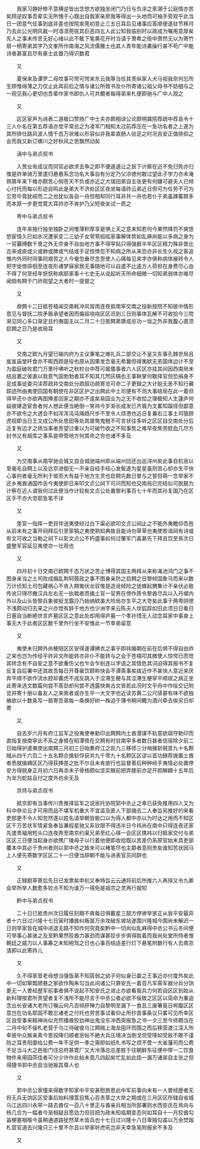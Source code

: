 <!-- { "loadSidebar": true } -->
　　我家习静好修不意横逆皆出念想方欲独坐闭门乃日与负涂之豕溷于公庭情亦苦矣顾逆奴事吾辈实无所愧于心既出自我家亲房我等得出一头地而可袖手旁观乎此当日一团意气任事到底非差也按院来莞初意止三五日耳后见诸事应答顺便遂驻节移月乃去此公光明风裁一时凛凛莞拔其巨恶四五人此公知我临别时以政成为嘱用意厚矣先人之事未传苦无好心绪以此不敢下笔黄花开时当请于萧希之衙中萧然无以为寄竹扇一柄寄弟其字乃文峯所作南海之风流儒雅士也其人青年能诗畵操行甚不苟广中能诗者甚富且尽有豪士此畨乃得识数君

　　又

　　夏保来及谭罗二母坟事可愕可愕来东云我等当任其责纵家人犬马视我奈何忘所生顾惟绵薄之力仅止此耳前后之情与诸公所致书及仆所寄诸公祖父母书不妨细与之一观见我心更切也吾辈作家书即仇人可共覩者每得弟来札便即驰与广中人观之

　　又

　　区区宦声为进表二道极口赞扬广中士夫亦颇相谅公论颇明龚院荐疏中荐县令十三人仆名在第五荐语亦觉平常总之为凌军门相知太过前荐压在一急功名者之上遂为其所排仕路风波人情千态万状难以形容似非我辈直肠人驻足之时况吉安正值排抑之会而我又新订螺川之好秋风之思飘然动矣

　　滇中与弟贞叔书

　　入贺业有成议而同官必欲求去争之即不便遂退让之辰下计察在近不免归免亦归惟是祚单骑万里遣归悬悬系念功名大事自有分定乃父凉徳何敢过望此子学力亦未淹熟第年来下帷亦颇苦心倘苍天不负或亦近之大瑞田弟自主张更有何嫌可避夫人已倾心付托而每以形迹自鸣此是弟大不济处区区夜坐每语祚云弟近日但可为任劳不可为忘劳毕竟犹岐而二之也犹似各自一舟但相幇同行耳非共一舟也若仆于弟虽踈畧颇多而本原一步更觉寛大耳祚亦不肯护乃父短夜坐试一质之

　　粤中与弟贞叔书

　　连年来独行独坐独卧之间惟薄积厚享是惧上天之意未知若何今果然降罚不爽悠悠宦情久已如氷况遭家变二三幼子女茕茕呱呱家事解体势如乱麻尚能以多病之身为一官覊缚数千里之外无奈身不自由地方事不得寜贴只得强捱半年区区精力殊非昔比迩来或痰或火或肺或脾或气结或手足惊悸忽不知病之所从来恐亦非长生久视之客追惟内外同时同事同艰苦之人今奄忽垂尽念至使人心痛每见来字亦俱称病体展转令人把字徙倚徘徊至连夜形诸梦寐家居无事随地可以自遣不比逺方人荷担在身费尽心血不得了何至经年恹恹称病耶家事十七史无从说起听天所命细微一切知弟弱体亦难尽闻倘有闗于门祚观望之大者时一提督之

　　又

　　庾闗十二日抵苍梧闻交南耗冲风冐雨连夜抵南寜交南之役新按院不知彼中情形意见与督抚二院矛盾承望者因而煽摇哓哓区区迟到三日则事体瓦解不可收拾今三院渐见同心多口渐定且约夷国主以二月二十日抵闗苐隳成忌功一垣之外非我腹心直须启闗之日乃是收局耳

　　又

　　交南之欵九月望已输内府为主议秉笔之难礼兵二部交让不皇又东事孔棘世局且岌岌庙堂旰食亦不暇西顾是役也原从因果发念毫无希冀但得夷欵无恙国体边计不至为盈庭破败君门万里吁咈听之秋杪台中荐可属倭事者六人区区亦挂其间因西南局未结且置之彼直以我意气固勃勃者耳不知其兀然灰槁也王事鞅掌何敢择官但恐捐身不足成事徒委沟渎荐疏并交南处分疏叙功疏寄览可命二子更録之大计脱无恙不知行藏踪迹所由夷使回国有朝使在非区区护之出闗此中土司便有不测大事结局在此一着但得早还仆亦欲再图捧差回家之期亦不逺矣易园业为之无不收拾之理极知人生蘧庐何益彼建造宦舍者何人想此便当絶倒一笑祎今岁渐长成发已齐眉为文畧知蹊径但鄙意亦不欲令之大透会不如浑浑沌沌绳趋尺步不至令人烦懑也近日复兼右江事土司狼顾虎视即当日王文成公所处思田等处其桀骜鬼魊不可言状往多听之区区自交南处分后近复有边才之扬当事者责望过重以为可破竹收之不知事势之难早夜焦劳腔血几尽方封书又有刼库之事系是带管地方何其命之穷也诸不多及

　　又

　　为交南事从南寜驰会城又自会城驰端州即从端州回还出巡浔州矣此事自机宻以至毫毛自闗上以及达京进御无一不亲自经手经心发鬓遂为星星虽则苦心却亦生平快心事何者毫无所利于彼而大有益于地方生灵也启闗先数日曽与之誓但萌一念举家不还乡夷酋通国咋舌今夷使即日来叩文贞公祠下可问而知也交南局已完结似可脱屣为计察在近人谓我何过此便当作计较矣文贞公处置黎利事百七十年而其孙复国乃在区区手不亦大竒耶急笔不详

　　又

　　差官一指挥一吏目伴送夷使经过白下渠必欲叩文贞公祠止之不能外夷瞻仰吾邑从前未有之事开祠拜后引至家犒之夷使熟知典故且能诗勿草草也夷使若谒祠有诗或有文可收之当勒之祠下以彰文贞公不朽盛事如何过肇军门喜甚先下拜且饮至焉次日盛整军容延见夷使亦一壮观也

　　又

　　四月初十日交南已欵闗千态万状之苦止博得其国主两拜从来称渑池鸿门之事不图身亲当之土司败成煽乱荆轲聂政之事不图身亲防之启闗之日黎倾国象马而来以数万计侦知土司包藏祸心不肯入闗匍伏龙驭惟是造讹倾险之徒蜂起猬集计不亲伏必致传讹只得尽撤汉兵左右无一执戟者而擒土官一官男在傍作质令黎酋尽兵以入丹墀内外以及山头皆黎兵象彼挺戈露刅乃始纳欵虽大险局亦生平之大竒矣此事于两粤阴徳不浅颇动归去来之兴亦觉有辞于地方也少洲字来云陈夫人坟狐踪如旧此须日日看日日塞自当断絶世言庐墓区区之意此处却用得庐墓一个孝孙惜无人动念耳家中事身上事无大于此者区区数千里外行坐不安惟此一节幸弟留意

　　又

　　夷使未归闗外尚梗阻区区安得遂谭拂衣之事乎即祎婚期在前在后俱不得自由祚之来也岂为传经乎祚非文所能转亦非仆不能转与之会于苍梧叩其微使人惊愕已而觉其转念有不自安之意不欲重伤父也乍会乍别连以字语之其情危其词迫得其报书不复反复自后署中还其故吾每日开尊豪饮颇称快会不谭斋事矣祓近作不甚快人意近来厌弃平顺不欲作流水腔却畵虎不成反跳入于涩滞生梗与其涩滞生梗寜平顺祓之病正坐此寄来选文数篇何尝不髙劲却何尝不透露快爽古文皆若此况时文乎舟中作绥交记附览并寄十册以备友人之来索者或亦生平一大文字也近读苏黄二公尺牍甚有味不欲独飨欲以十数条写一扇寄吾弟每一条换好树一株迫于簿书稍间輙为酒兴牵去俟另日却寄

　　又

　　自去岁六月有府江监军之役夷使奉勅印出闗闗内土酋潜谋不轨意欲刼夺勅印而直指复按南寜此不系之身倐在昭潭倐在交闗有时驻南寜多者数日甚者信宿除夕前二日始得护遣夷使出南闗三月初三日始奏府江之凯凢三移师三分哨擒斩贼首九十名颗贼从四千六百二十五名颗合擒斩俘获共九千零九十名颗区区谬以首功録荐拨置土酋者悉就擒縳区区乃得获捧差之批不尔且未肯放行也监督善后种种经手夷情必处置停安方得脱身正月初六日再添末子骨格颇似坚实眼前把弄膝前亦足开颜解頥十五年后为龙为蛇姑且付之度外也余无及

　　京师与弟贞叔书

　　抵京即有当事传川贵推择监军之说宻托协院郭中丞止之幸已获免推用四人又为科中叅论云才可用而品不堪军机重大不宜滥及匪人下部摘去二人奉旨另推好的来看吏部更不令人知忽然遂以姓名请举朝皆极口以为得人都中亦以为时达之用而不知区区千万苦状军情紧急奉旨兼程星驰又系钦限不得违半日今祎尚在南中只得连夜还家先遣贵福用短头口连夜奔至南京约渠兄弟至红心驿一会区区携祎以归抵家交付与弟区区三日便当起身亦欲携广陵母子以行着他便即收拾既以苦差仍系原官始末具吏部覆本中其必于贵州者则以郭中丞之故未可以楮笔尽也主爵者意则羙矣谁知苦状因马上人便先寄数字区区二十一日便当辞朝不能与进表官员同辞也

　　又

　　正録题草寄后先日已发票矣申刻又奉特旨云云通将前后所推六人再择又令九卿会举所举人数愈多钦点不知为谁万一得免是祖宗之灵再行报知

　　黔中与弟贞叔书

　　二十日已抵贵州次日履任刻期不爽每日俱戴星三鼓方停骖举家正从皆平安最异者十六日过兴隆十七日寅时播酋纠叛苗万余攻破东坡站遂围兴隆城今围尚未解迟一日则举家皆在城中进退无路不知作何究竟矣黔中一切尚似乱麻得中丞公书云冬间便可举事心甚骇之及至黔果然狡酋力甚劲而谋甚狡步步俱得胜着而我尚处堂所恃者惟朝廷之威力以人事筹之未知税驾之日也心事百结适差行灯下悬笔附数行有人去南京请即以此寄祚儿

　　又

　　久不得家音老母想当强饭苐不知孱弱之幼子何似身已委之王事近亦付度外矣此中一切如箪瓢陋巷之家欲作陶朱勾当此间诸公只靠安氏一着百凡军需军器分兵分饷更无一人曽经歴军前事者俱不说起不知安氏之进止亦欲看我兵力何若自区区到始从新料理按君所责望者复不浅所不能尽言于中丞公者必欲不佞致之区区以简命为重追念出长安诸大老所订嘱云何凡百倾肝殚力自黎明至漏下一食且三废箸竟日枵腹区区意岂在功名耶固不敢忘诸老之付托也劳苦事试看仰止所抄首事条议只畧可见所幸区区自受事来精神尚似充然播酋狡劲神出鬼没东冲西突报急之书一夕三至今师期当在二月中旬不佞札老营于乌江待破彼乌江闗贼上海龙囤环而围之而后移营渡江深入所幸彼中众叛亲离今思投降归顺者宻帖不絶大兵压境决当倒戈但受降如受敌不敢不谨防之耳贵阳廪给公费一年不足供一季之需即如纸札书写之烦不啻一大省藩司而公费不足当斗大之邑衙门住总府甚寛厂又大冷落总总差胜于往朝鲜东征便中带一二饮食物件来用园茶佳者可分少许作此帖未竟凡四起矣忙乱如此挂一漏万诸弟自主张之但得捷书郭中丞自当驰报其尊人也

　　又

　　郭中丞公家僮来得数字知家中平安甚慰旅思此中军前事向未有一人曽经歴者无将无兵无饷区区受事后始料理蒿目焦心百责萃之大举之期或在三月区区所辖自省城乌江达四川永寜一路去酋仅一百八十里正与酋亲兵相当所部署则水西安氏在焉向与杨几合为一幅者今渐相疑且愿効力但目把为政未知临期变态何如耳自十一月狡酋勾苖梗塞咽喉今虽稍通道路犹然草木皆兵也十七日过兴隆十八日卑贼勾苖以万余焚刼札营官道去兴隆只三十里不尔且以举家听虎吼岂非天幸急笔附报余不多及

　　又

